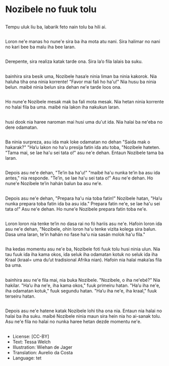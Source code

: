 # Nozibele no fuuk tolu

##
Tempu uluk liu ba, labarik feto nain tolu ba hili ai.

##
Loron ne'e manas ho nune'e sira ba iha mota atu nani. Sira halimar no nani no kari bee ba malu iha bee laran.

##
Derepente, sira realiza katak tarde ona. Sira la’o fila lalais ba suku.

##
bainhira sira besik uma, Nozibele hasa’e ninia liman ba ninia kakorok. Nia haluha tiha ona ninia korrente! "Favor mai fali ho ha'u!" Nia husu ba ninia belun. maibé ninia belun sira dehan ne'e tarde loos ona.

##
Ho nune'e Nozibele mesak mak ba fali mota mesak. Nia hetan ninia korrente no halai fila ba uma. maibé nia lakon iha nakukun laran.

##
husi dook nia haree naroman mai husi uma du'ut ida. Nia halai ba ne'eba no dere odamatan.

##
Ba ninia surpreza, asu ida mak loke odamatan no dehan "Saida mak o hakarak?" "Ha’u lakon no ha'u presija fatin ida atu toba, "Nozibele hateten. "Tama mai, se lae ha'u sei tata o!" asu ne'e dehan. Entaun Nozibele tama ba laran.

##
Depois asu ne'e dehan, "Te’in ba ha'u!" "maibé ha'u nunka te’in ba asu ida antes," nia responde. "Te’in, se lae ha'u sei tata o!" Asu ne'e dehan. Ho nune'e Nozibele te’in hahán balun ba asu ne'e.

##
Depois asu ne'e dehan, "Prepara ha'u nia toba fatin!" Nozibele hatan, "Ha’u nunka prepara toba fatin ida ba asu ida." Prepara fatin ne'e, se lae ha'u sei tata o!" Asu ne'e dehan. Ho nune'e Nozibele prepara fatin toba ne'e.

##
Loron loron nia tenke te’in no dasa rai no fó hariis asu ne'e. Hafoin loron ida asu ne'e dehan, "Nozibele, ohin loron ha'u tenke vizita kolega sira balun. Dasa uma laran, te’in hahán no fase ha'u nia sasán molok ha'u fila."

##
Iha kedas momentu asu ne'e ba, Nozibele foti fuuk tolu husi ninia ulun. Nia tau fuuk ida iha kama okos, ida seluk iha odamatan kotuk no seluk ida iha Kraal (kraal= uma du’ut tradisional Afrika nian). Hafoin nia halai maka’as fila ba uma.

##
bainhira asu ne'e fila mai, nia buka Nozibele. "Nozibele, o iha ne'ebé?" Nia hakilar. "Ha’u iha ne'e, iha kama okos," fuuk primeiru hatan. "Ha’u iha ne'e, iha odamatan kotuk," fuuk segundu hatan. "Ha’u iha ne'e, iha kraal," fuuk terseiru hatan.

##
Depois asu ne'e hatene katak Nozibele lohi tiha ona nia. Entaun nia halai no halai ba iha suku. maibé Nozibele ninia maun sira hein nia ho ai-sanak tolu. Asu ne'e fila no halai no nunka haree hetan dezde momentu ne'e.

##
* License: [CC-BY]
* Text: Tessa Welch
* Illustration: Wiehan de Jager
* Translation: Aurelio da Costa
* Language: tet
